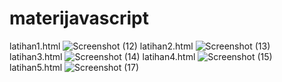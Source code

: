 # materijavascript
latihan1.html
![Screenshot (12)](https://github.com/Shandraaa/materijavascript/assets/132535771/7779843c-c7cf-4846-aa78-c16b6750b34b)
latihan2.html
![Screenshot (13)](https://github.com/Shandraaa/materijavascript/assets/132535771/574fd206-9b18-4808-b60b-933cdc128ccf)
latihan3.html
![Screenshot (14)](https://github.com/Shandraaa/materijavascript/assets/132535771/908941a6-8d0c-4c20-90d6-df7fee40a490)
latihan4.html
![Screenshot (15)](https://github.com/Shandraaa/materijavascript/assets/132535771/f3ffc35e-c2cc-4380-9a1c-59272ef272fb)
latihan5.html
![Screenshot (17)](https://github.com/Shandraaa/materijavascript/assets/132535771/08713a59-b706-4ae5-906e-1fdf0f00209d)

